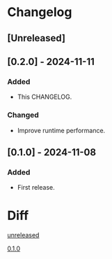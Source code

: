 # Changelog

## [Unreleased]

## [0.2.0] - 2024-11-11

### Added

- This CHANGELOG.

### Changed

- Improve runtime performance.

## [0.1.0] - 2024-11-08

### Added

- First release.


# Diff
[unreleased](https://github.com/nmichel/ex_grammar//compare/v0.1.0...HEAD)

[0.1.0](https://github.com/nmichel/ex_grammar/releases/tag/v0.1.0)

